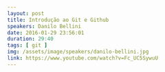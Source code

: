 ```yaml
---
layout: post
title: Introdução ao Git e Github
speakers: Danilo Bellini
date: 2016-01-29 23:56:01
duration: 29:40
tags: [ git ]
img: /assets/image/speakers/danilo-bellini.jpg
link: https://www.youtube.com/watch?v=Fc_UC5SywuU
---
```

